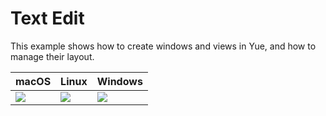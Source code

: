 # Text Edit

This example shows how to create windows and views in Yue, and how to manage
their layout.

|  macOS            |    Linux          |  Windows          |
| ----------------- | ----------------- | ----------------- |
| ![][mac-editor]   | ![][linux-editor] | ![][win-editor]   |

[mac-editor]: https://cdn.jsdelivr.net/gh/yue/yue-app-samples@10cc39d9/editor/screenshots/mac_editor.png
[linux-editor]: https://cdn.jsdelivr.net/gh/yue/yue-app-samples@10cc39d9/editor/screenshots/linux_editor.png
[win-editor]: https://cdn.jsdelivr.net/gh/yue/yue-app-samples@10cc39d9/editor/screenshots/win_editor.png
